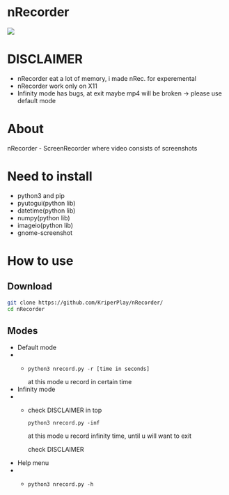 # nRecorder

![](https://github.com/user-attachments/assets/e96d1286-b9d9-465b-b885-8fd0ff7719b6)

# DISCLAIMER
* nRecorder eat a lot of memory, i made nRec. for experemental
* nRecorder work only on X11
* Infinity mode has bugs, at exit maybe mp4 will be broken -> please use default mode

# About
nRecorder - ScreenRecorder where video consists of screenshots

# Need to install
* python3 and pip
* pyutogui(python lib)
* datetime(python lib)
* numpy(python lib)
* imageio(python lib)
* gnome-screenshot

# How to use

## Download
```bash
git clone https://github.com/KriperPlay/nRecorder/
cd nRecorder
```

## Modes
* Default mode
* * ```
    python3 nrecord.py -r [time in seconds]
    ```
    at this mode u record in certain time
* Infinity mode
* * check DISCLAIMER in top
    ```
    python3 nrecord.py -inf
    ```
    at this mode u record infinity time, until u will want to exit
    
    check DISCLAIMER
* Help menu
* * ```
    python3 nrecord.py -h
    ```
    
